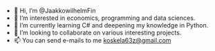 - 👋 Hi, I’m @JaakkowilhelmFin
- 👀 I’m interested in economics, programming and data sciences.
- 🌱 I’m currently learning C# and deepening my knowledge in Python.
- 💞️ I’m looking to collaborate on various interesting projects.
- 📫 You can send e-mails to me koskela63z@gmail.com

<!---
JaakkowilhelmFin/JaakkowilhelmFin is a ✨ special ✨ repository because its `README.md` (this file) appears on your GitHub profile.
You can click the Preview link to take a look at your changes.
--->
